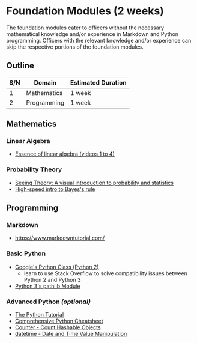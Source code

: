#   Foundation Modules (2 weeks) 
The foundation modules cater to officers without the necessary mathematical knowledge and/or experience in Markdown and Python programming. Officers with the relevant knowledge and/or experience can skip the respective portions of the foundation modules.

##  Outline
| S/N | Domain      | Estimated Duration |
| --- | ----------- | ------------------ |
| 1   | Mathematics | 1 week             |
| 2   | Programming | 1 week             |


##  Mathematics

### Linear Algebra
*   [Essence of linear algebra (videos 1 to 4)](https://www.youtube.com/playlist?list=PLZHQObOWTQDPD3MizzM2xVFitgF8hE_ab)

### Probability Theory
*   [Seeing Theory: A visual introduction to probability and statistics](https://seeing-theory.brown.edu/index.html)
*   [High-speed intro to Bayes's rule](https://arbital.com/p/bayes_rule/?l=693)


##  Programming

### Markdown
*   https://www.markdowntutorial.com/

### Basic Python
*   [Google's Python Class (Python 2)](https://developers.google.com/edu/python/)
    *   learn to use Stack Overflow to solve compatibility issues between Python 2 and Python 3
*   [Python 3's pathlib Module](https://realpython.com/python-pathlib/)

### Advanced Python *(optional)*
*   [The Python Tutorial](https://docs.python.org/3/tutorial/)
*   [Comprehensive Python Cheatsheet](https://gto76.github.io/python-cheatsheet/)
*   [Counter - Count Hashable Objects](https://pymotw.com/3/collections/counter.html)
*   [datetime - Date and Time Value Manipulation](https://pymotw.com/3/datetime/)
